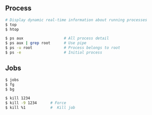 ## Process

```sh
# Display dynamic real-time information about running processes
$ top
$ htop
```

```sh
$ ps aux                  # All process detail
$ ps aux | grep root      # Use pipe
$ ps -u root              # Process belongs to root
$ ps -e                   # Initial process
```
## Jobs
```sh
$ jobs
$ fg
$ bg
```

```sh
$ kill 1234
$ kill -9 1234      # Force
$ kill %1           #  Kill job
```

